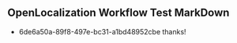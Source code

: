 ## OpenLocalization Workflow Test MarkDown
* 6de6a50a-89f8-497e-bc31-a1bd48952cbe 
thanks!<!--HONumber=Mar16_HO4-->
